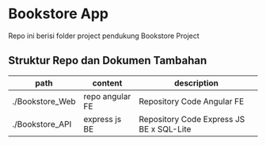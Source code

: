 # Bookstore App

Repo ini berisi folder project pendukung Bookstore Project

## Struktur Repo dan Dokumen Tambahan

| path            | content         | description                              |
| --------------- | --------------- | ---------------------------------------- |
| ./Bookstore_Web | repo angular FE | Repository Code Angular FE               |
| ./Bookstore_API | express js BE   | Repository Code Express JS BE x SQL-Lite |
